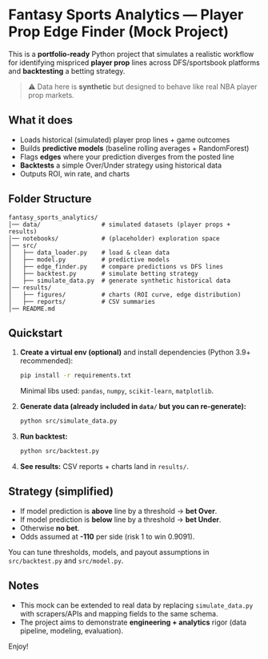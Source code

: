 # Fantasy Sports Analytics — Player Prop Edge Finder (Mock Project)

This is a **portfolio-ready** Python project that simulates a realistic workflow for identifying mispriced **player prop** lines across DFS/sportsbook platforms and **backtesting** a betting strategy.

> ⚠️ Data here is **synthetic** but designed to behave like real NBA player prop markets.

## What it does

- Loads historical (simulated) player prop lines + game outcomes
- Builds **predictive models** (baseline rolling averages + RandomForest)
- Flags **edges** where your prediction diverges from the posted line
- **Backtests** a simple Over/Under strategy using historical data
- Outputs ROI, win rate, and charts

## Folder Structure

```
fantasy_sports_analytics/
│── data/                 # simulated datasets (player props + results)
│── notebooks/            # (placeholder) exploration space
│── src/
│   ├── data_loader.py    # load & clean data
│   ├── model.py          # predictive models
│   ├── edge_finder.py    # compare predictions vs DFS lines
│   ├── backtest.py       # simulate betting strategy
│   ├── simulate_data.py  # generate synthetic historical data
│── results/
│   ├── figures/          # charts (ROI curve, edge distribution)
│   ├── reports/          # CSV summaries
│── README.md
```

## Quickstart

1. **Create a virtual env (optional)** and install dependencies (Python 3.9+ recommended):
   ```bash
   pip install -r requirements.txt
   ```
   Minimal libs used: `pandas`, `numpy`, `scikit-learn`, `matplotlib`.

2. **Generate data (already included in `data/` but you can re-generate):**
   ```bash
   python src/simulate_data.py
   ```

3. **Run backtest:**
   ```bash
   python src/backtest.py
   ```

4. **See results:** CSV reports + charts land in `results/`.

## Strategy (simplified)

- If model prediction is **above** line by a threshold → **bet Over**.
- If model prediction is **below** line by a threshold → **bet Under**.
- Otherwise **no bet**.
- Odds assumed at **-110** per side (risk 1 to win 0.9091).

You can tune thresholds, models, and payout assumptions in `src/backtest.py` and `src/model.py`.

## Notes

- This mock can be extended to real data by replacing `simulate_data.py` with scrapers/APIs and mapping fields to the same schema.
- The project aims to demonstrate **engineering + analytics** rigor (data pipeline, modeling, evaluation).

Enjoy!
